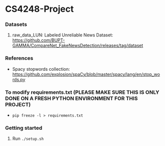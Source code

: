 # CS4248-Project

### Datasets
1) raw_data_LUN: Labeled Unreliable News Dataset: https://github.com/BUPT-GAMMA/CompareNet_FakeNewsDetection/releases/tag/dataset

### References
- Spacy stopwords collection: https://github.com/explosion/spaCy/blob/master/spacy/lang/en/stop_words.py

### To modify requirements.txt (PLEASE MAKE SURE THIS IS ONLY DONE ON A FRESH PYTHON ENVIRONMENT FOR THIS PROJECT)
- `pip freeze -l > requirements.txt`

### Getting started
1) Run `./setup.sh`